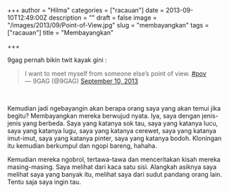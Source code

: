 +++
author = "Hilma"
categories = ["racauan"]
date = 2013-09-10T12:49:00Z
description = ""
draft = false
image = "/images/2013/09/Point-of-View.jpg"
slug = "membayangkan"
tags = ["racauan"]
title = "Membayangkan"

+++

9gag pernah bikin twit kayak gini :

> I want to meet myself from someone else’s point of view. [#pov](https://twitter.com/search?q=%23pov&src=hash)  
>  — 9GAG (@9GAG) [September 10, 2013](https://twitter.com/9GAG/statuses/377295663153045504)

 

Kemudian jadi ngebayangin akan berapa orang saya yang akan temui jika begitu? Membayangkan mereka berwujud nyata. Iya, saya dengan jenis-jenis yang berbeda. Saya yang katanya sok tau, saya yang katanya lucu, saya yang katanya lugu, saya yang katanya cerewet, saya yang katanya imut-imut, saya yang katanya pinter, saya yang katanya bodoh. Kloningan itu kemudian berkumpul dan ngopi bareng, hahaha.

Kemudian mereka ngobrol, tertawa-tawa dan menceritakan kisah mereka masing-masing. Saya melihat dari kaca satu sisi. Alangkah asiknya saya melihat saya yang banyak itu, melihat saya dari sudut pandang orang lain. Tentu saja saya ingin tau.


